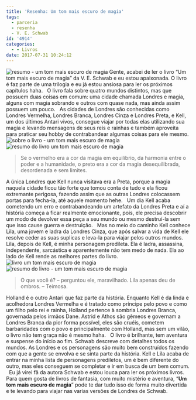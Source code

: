 ```yaml
---
title: 'Resenha: Um tom mais escuro de magia'
tags:
  - parceria
  - resenha
  - V. E. Schwab
id: '4914'
categories:
  - - Livros
date: 2017-07-31 10:24:12
---
```


![resumo - um tom mais escuro de magia ](http://natalia.blog.br/wp-content/uploads/2017/07/resenha-um-tom-mais-escuro-de-magia.jpg) Gente, acabei de ler o livro “Um tom mais escuro de magia” da V. E. Schwab e eu estou apaixonada. O livro é faz parte de uma trilogia e eu já estou ansiosa para ler os próximos capítulos haha.   O livro fala sobre quatro mundos distintos, mas que possuem duas coisas em comum: uma cidade chamada Londres e magia, alguns com magia sobrando e outros com quase nada, mas ainda assim possuem um pouco.   As cidades de Londres são conhecidas como Londres Vermelha, Londres Branca, Londres Cinza e Londres Preta, e Kell, um dos últimos Antari vivos, consegue viajar por todas elas utilizando sua magia e levando mensagens de seus reis e rainhas e também aproveita para praticar seu hobby de contrabandear algumas coisas para ele mesmo. ![sobre o livro - um tom mais escuro de magia](http://natalia.blog.br/wp-content/uploads/2017/07/página-do-livro-um-tom-mais-escuro-de-magia.jpg) ![resumo do livro um tom mais escuro de magia](http://natalia.blog.br/wp-content/uploads/2017/07/lombada-do-livro-um-tom-mais-escuro-de-magia.jpg)

> Se o vermelho era a cor da magia em equilíbrio, da harmonia entre o poder e a humanidade, o preto era a cor da magia desequilibrada, desordenada e sem limites.

A única Londres que Kell nunca visitava era a Preta, porque a magia naquela cidade ficou tão forte que tomou conta de tudo e ela ficou extremante perigosa, fazendo assim que as outras Londres colocassem portas para fecha-la, até aquele momento hehe.   Um dia Kell acaba cometendo um erro e contrabandeando um artefato da Londres Preta e aí a história começa a ficar realmente emocionante, pois, ele precisa descobrir um modo de devolver essa peça a seu mundo ou mesmo destruí-la sem que isso cause guerra e destruição.   Mas no meio do caminho Kell conhece Lila, uma jovem e ladra da Londres Cinza, que após salvar a vida de Kell ele resolve ceder as suas suplicas e leva-la para viajar pelos outros mundos. Lila, depois de Kell, é minha personagem predileta. Ela é ladra, assassina, independente, sarcástica e aparentemente não tem medo de nada. Ela ao lado de Kell rende as melhores partes do livro. ![livro um tom mais escuro de magia](http://natalia.blog.br/wp-content/uploads/2017/07/resenha-do-livro-um-tom-mais-escuro-de-magia.jpg) ![resumo do livro - um tom mais escuro de magia](http://natalia.blog.br/wp-content/uploads/2017/07/capa-do-livro-um-tom-mais-escuro-de-magia.jpg)

> O que você é? – perguntou ele, maravilhado. Lila apenas deu de ombros. – Teimosa.

Holland é o outro Antari que faz parte da história. Enquanto Kell é da linda e acolhedora Londres Vermelha e é tratado como príncipe pelo povo e como um filho pelo rei e rainha, Holland pertence à sombria Londres Branca, governada pelos irmãos Dane. Astrid e Athos são gêmeos e governam a Londres Branca da pior forma possível, eles são cruéis, cometem barbaridades com o povo e principalmente com Holland, mas sem um vilão, o livro não tem graça não é mesmo haha.   O livro é brilhante, tem aventura e suspense do início ao fim. Schwab descreve com detalhes todos os mundos. As Londres e os personagens são muito bem construídos fazendo com que a gente se envolva e se sinta parte da história. Kell e Lila acaba de entrar na minha lista de personagens prediletos, um é bem diferente do outro, mas eles conseguem se completar e ir em busca de um bem comum.   Eu já virei fã da autora Schwab e estou louca para ler os próximos livros. Para quem gosta de livros de fantasia, com muito mistério e aventura, “**Um tom mais escuro de magia**” pode te dar tudo isso de forma muito divertida e te levando para viajar nas varias versões de Londres de Schwab.